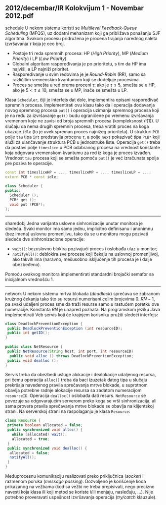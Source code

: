 2012/decembar/IR Kolokvijum 1 - Novembar 2012.pdf
--------------------------------------------------------------------------------
schedule
U nekom sistemu  koristi  se *Multilevel Feedback-Queue Scheduling* (MFQS),  uz  dodatni mehanizam  koji  ga  približava  ponašanju  SJF  algoritma.  Svakom  procesu  pridružena  je procena trajanja narednog naleta izvršavanja $\tau$ koja je ceo broj. 

- Postoje tri reda spremnih procesa: HP (*High Priority*), MP (*Medium Priority*) i LP (*Low Priority*). 
- Globalni algoritam raspoređivanja je po prioritetu, s tim da HP ima najviši, a LP najniži prioritet. 
- Raspoređivanje u svim redovima je je *Round-Robin* (RR), samo sa različitim vremenskim kvantumom koji se dodeljuje procesima. 
- Proces  se smešta u  red  prema  proceni $\tau$:  ako  je $\tau \leq 5$, smešta se u HP, ako je $5< \tau \leq 10$, smešta se u MP, inače se smešta u LP. 

Klasa `Scheduler`,  čiji  je  interfejs  dat  dole,  implementira  opisani  raspoređivač  spremnih procesa.  Implementirati  ovu  klasu  tako  da  i  operacija  dodavanja  novog  spremnog  procesa `put()` i  operacija  uzimanja  spremnog  procesa  koji je na redu za izvršavanje `get()` budu ograničene  po  vremenu  izvršavanja  vremenom  koje  ne  zavisi  od  broja  spremnih  procesa (kompleksnost $\mathcal{O}(1)$). U slučaju da nema drugih spremnih procesa, treba vratiti proces na koga ukazuje `idle` (to  je  uvek  spreman  proces najnižeg prioriteta). U strukturi `PCB` polje `tau` tipa `int` predstavlja  procenu $\tau$,  a  polje `next` pokazivač  tipa `PCB*` koji  služi  za  ulančavanje struktura  PCB  u  jednostruke  liste. Operacija `get()` treba  da  postavi  polje `timeslice` u PCB odabranog procesa na vrednost konstante koja odgovara vremenskom kvantumu za red iz koga je proces izvađen. Vrednost `tau` procesa koji se smešta pomoću `put()` je već izračunata spolja pre poziva te operacije. 
```cpp
const int timesliceHP = ..., timesliceMP = ..., timesliceLP = ...; 
extern PCB * const idle; 
 
class Scheduler { 
public:  
  Scheduler (); 
  PCB* get (); 
  void put (PCB*); 
}; 
```

--------------------------------------------------------------------------------
sharedobj
Jedna varijanta uslovne sinhronizacije unutar monitora je sledeća. Svaki monitor ima  samo jednu,  implicitno  definisanu  i  anonimnu  (bez  imena)  uslovnu  promenljivu,  tako  da  se  u monitoru mogu pozivati sledeće dve sinhronizacione operacije: 

- `wait()`: bezuslovno blokira pozivajući proces i oslobađa ulaz u monitor; 
- `notifyAll()`: deblokira sve procese koji čekaju na uslovnoj promenljivoj, ako takvih ima (naravno, mešusobno isključenje tih procesa je i dalje obezbeđeno). 

Pomoću  ovakvog  monitora  implementirati  standardni  brojački  semafor sa   inicijalnom vrednošću 1. 

--------------------------------------------------------------------------------
network
U nekom sistemu mrtva blokada (*deadlock*) sprečava se zabranom kružnog čekanja tako što su resursi  numerisani  celim  brojevima $0..RN-1$, pa svaki udaljeni proces sme da traži resurse samo u rastućem poretku ove numeracije. Konstanta $RN$ je unapred poznata. Na programskom jeziku Java implementirati Veb servis koji će krajnjem korisniku pružiti sledeći interfejs: 
```java
class DeadlockPreventionException { 
 public DeadlockPreventionException (int resourceID); 
 public int getID(); 
} 
 
public class NetResource { 
 public NetResource(String host, int port, int resourceID)  
  public void alloc () throws DeadlockPreventionException;  
 public void dealloc (); 
} 
```
Servis  treba  da  obezbedi  usluge alokacije i dealokacije udaljenog resursa, pri čemu operacija `alloc()` treba da baci izuzetak datog tipa u slučaju prekršaja navedenog pravila sprečavanja mrtve   blokade,   u   suprotnom   obavlja   potrebne   radnje   alokacije   resursa sa   zadatom numeracijom `resourceID`.  Operacija `dealloc()` oslobađa dati  resurs. `NetResource` se povezuje  sa  odgovarajućim  serverom  preko  koga  se  vrši  sinhronizacija,  ali  sama  provera pravila sprečavanja mrtve blokade se obavlja na klijentskoj strani. Na  serverskoj  strani  na raspolaganju je klasa `Resource`: 
```java
class Resource { 
 private boolean allocated = false; 
 public synchronized void alloc() { 
   while (allocated) wait(); 
   allocated = true;  
 } 
 public synchronized void dealloc() { 
  allocated = false; 
  notifyAll();  
 } 
} 
```
Međuprocesnu  komunikaciju  realizovati  preko  priključnica  (*socket*)  i  razmenom poruka (*message passing*). Dozvoljeno je korišćenje koda prikazanog na vežbama (kod sa vežbi ne treba  prepisivati,  nego  precizno  navesti  koja  klasa  ili  koji  metod  se  koriste  i/ili  menjaju, nasleđuju, ...). Nije potrebno proveravati uspešnost izvršavanja operacija (*try/catch* klauzule). 

